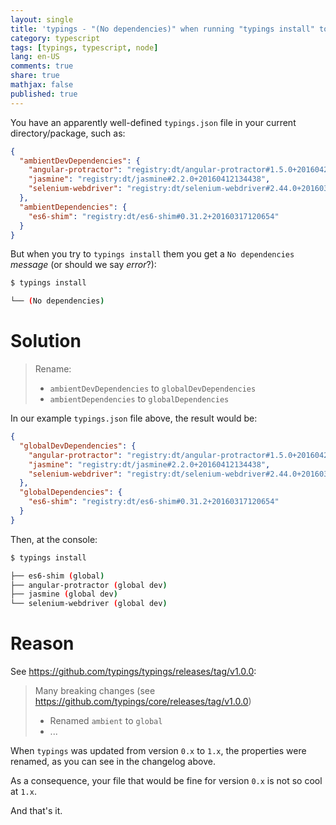 ```yaml
---
layout: single
title: 'typings - "(No dependencies)" when running "typings install" to get type definitions (TypeScript)'
category: typescript
tags: [typings, typescript, node]
lang: en-US
comments: true
share: true
mathjax: false
published: true
---
```


You have an apparently well-defined `typings.json` file in your current directory/package, such as:

```json
{
  "ambientDevDependencies": {
    "angular-protractor": "registry:dt/angular-protractor#1.5.0+20160425143459",
    "jasmine": "registry:dt/jasmine#2.2.0+20160412134438",
    "selenium-webdriver": "registry:dt/selenium-webdriver#2.44.0+20160317120654"
  },
  "ambientDependencies": {
    "es6-shim": "registry:dt/es6-shim#0.31.2+20160317120654"
  }
}
```


But when you try to `typings install` them you get a `No dependencies` *message* (or should we say *error*?):

```bash
$ typings install

└── (No dependencies)
```

# Solution

> Rename:
> 
> - `ambientDevDependencies` to `globalDevDependencies`
> - `ambientDependencies` to `globalDependencies`

In our example `typings.json` file above, the result would be:

```json
{
  "globalDevDependencies": {
    "angular-protractor": "registry:dt/angular-protractor#1.5.0+20160425143459",
    "jasmine": "registry:dt/jasmine#2.2.0+20160412134438",
    "selenium-webdriver": "registry:dt/selenium-webdriver#2.44.0+20160317120654"
  },
  "globalDependencies": {
    "es6-shim": "registry:dt/es6-shim#0.31.2+20160317120654"
  }
}
```

Then, at the console:

```bash
$ typings install

├── es6-shim (global)
├── angular-protractor (global dev)
├── jasmine (global dev)
└── selenium-webdriver (global dev)
```

# Reason

See https://github.com/typings/typings/releases/tag/v1.0.0:

> Many breaking changes (see https://github.com/typings/core/releases/tag/v1.0.0)
> - Renamed `ambient` to `global`
> - ...

When `typings` was updated from version `0.x` to `1.x`, the properties were renamed, as you can see in the changelog above.

As a consequence, your file that would be fine for version `0.x` is not so cool at `1.x`.

And that's it.
